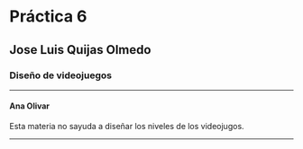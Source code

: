 # Práctica 6

## Jose Luis Quijas Olmedo

### Diseño de videojuegos

---

#### Ana Olivar

Esta materia no sayuda a diseñar los niveles de los videojugos.

---
